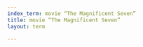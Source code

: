 ```yaml
---
index_term: movie “The Magnificent Seven”
title: movie “The Magnificent Seven”
layout: term

---
```

